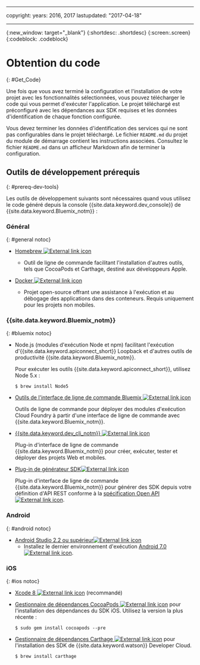 ﻿---

copyright:
  years: 2016, 2017
lastupdated: "2017-04-18"

---
{:new_window: target="_blank"}
{:shortdesc: .shortdesc}
{:screen:.screen}
{:codeblock: .codeblock}

# Obtention du code
{: #Get_Code}

Une fois que vous avez terminé la configuration et l'installation de votre projet avec les fonctionnalités sélectionnées, vous pouvez télécharger le code qui vous permet d'exécuter l'application. Le
projet téléchargé est préconfiguré avec les dépendances aux SDK
requises et les données d'identification de chaque fonction configurée.

Vous devez terminer les données d'identification des services qui ne sont pas configurables dans le projet téléchargé. Le fichier `README.md` du projet du module de démarrage contient les instructions associées. Consultez le fichier `README.md` dans un afficheur Markdown afin de terminer la configuration.

## Outils de développement prérequis
{: #prereq-dev-tools}

Les outils de développement suivants sont nécessaires quand vous utilisez le code généré depuis la console {{site.data.keyword.dev_console}} de {{site.data.keyword.Bluemix_notm}} :


### Général
{: #general notoc}

* [Homebrew ![External link icon](../icons/launch-glyph.svg "External link icon")](http://brew.sh/)
	* Outil de ligne de commande facilitant l'installation d'autres outils, tels que CocoaPods et Carthage, destiné aux développeurs Apple.

* [Docker ![External link icon](../icons/launch-glyph.svg "External link icon")](https://www.docker.com/get-docker)
	* Projet open-source offrant une assistance à l'exécution et au débogage des applications dans des conteneurs. Requis uniquement pour les projets non mobiles.

### {{site.data.keyword.Bluemix_notm}}
{: #bluemix notoc}

* Node.js (modules d'exécution Node et npm) facilitant l'exécution d'{{site.data.keyword.apiconnect_short}} Loopback et d'autres outils de productivité {{site.data.keyword.Bluemix_notm}}.

	Pour exécuter les outils {{site.data.keyword.apiconnect_short}}, utilisez Node 5.x :
	
	```
	$ brew install Node5
	```

* [Outils de l'interface de ligne de commande Bluemix ![External link icon](../icons/launch-glyph.svg "External link icon")](http://clis.ng.bluemix.net/ui/home.html)

   Outils de ligne de commande pour déployer des modules d'exécution Cloud Foundry à partir d'une interface de ligne de commande avec {{site.data.keyword.Bluemix_notm}}.  

* [{{site.data.keyword.dev_cli_notm}} ![External link icon](../icons/launch-glyph.svg "External link icon")](dev_cli.html)

	Plug-in d'interface de ligne de commande {{site.data.keyword.Bluemix_notm}} pour créer, exécuter, tester et déployer des projets Web et mobiles.
	
* [Plug-in de générateur SDK![External link icon](../icons/launch-glyph.svg "External link icon")](sdk_cli.html)

	Plug-in d'interface de ligne de commande {{site.data.keyword.Bluemix_notm}} pour générer des SDK depuis votre définition d'API REST conforme à la [spécification Open API ![External link icon](../icons/launch-glyph.svg "External link icon")](https://www.openapis.org/).

### Android
{: #android notoc}

* [Android Studio 2.2 ou supérieur![External link icon](../icons/launch-glyph.svg "External link icon")](https://developer.android.com/studio)
	* Installez le dernier environnement d'exécution [Android 7.0 ![External link icon](../icons/launch-glyph.svg "External link icon")](https://www.android.com/versions/nougat-7-0/).

### iOS
{: #ios notoc}

* [Xcode 8 ![External link icon](../icons/launch-glyph.svg "External link icon")](https://developer.apple.com/xcode/) (recommandé)

<!-- * Install the latest [iOS 10 ![External link icon](../icons/launch-glyph.svg "External link icon")](http://www.apple.com/ios/ios-10/) runtime.
-->
* [Gestionnaire de dépendances CocoaPods ![External link icon](../icons/launch-glyph.svg "External link icon")](https://cocoapods.org/) pour l'installation des dépendances du SDK iOS. Utilisez la version la plus récente :

	```
	$ sudo gem install cocoapods --pre
	```
* [Gestionnaire de dépendances Carthage ![External link icon](../icons/launch-glyph.svg "External link icon")](https://github.com/Carthage/Carthage) pour l'installation des SDK de {{site.data.keyword.watson}} Developer Cloud.

	```
	$ brew install carthage
	```
